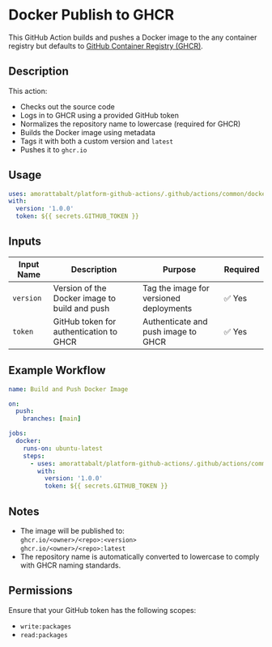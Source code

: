 # Docker Publish to GHCR

This GitHub Action builds and pushes a Docker image to the any container registry but defaults to [GitHub Container Registry (GHCR)](https://ghcr.io).

## Description

This action:
- Checks out the source code
- Logs in to GHCR using a provided GitHub token
- Normalizes the repository name to lowercase (required for GHCR)
- Builds the Docker image using metadata
- Tags it with both a custom version and `latest`
- Pushes it to `ghcr.io`

## Usage

```yaml
uses: amorattabalt/platform-github-actions/.github/actions/common/docker-build-push@main
with:
  version: '1.0.0'
  token: ${{ secrets.GITHUB_TOKEN }}
```

## Inputs

| Input Name | Description                                    | Purpose                                 | Required |
|------------|------------------------------------------------|-----------------------------------------|----------|
| `version`  | Version of the Docker image to build and push  | Tag the image for versioned deployments | ✅ Yes   |
| `token`    | GitHub token for authentication to GHCR        | Authenticate and push image to GHCR     | ✅ Yes   |

## Example Workflow

```yaml
name: Build and Push Docker Image

on:
  push:
    branches: [main]

jobs:
  docker:
    runs-on: ubuntu-latest
    steps:
      - uses: amorattabalt/platform-github-actions/.github/actions/common/docker-build-push@main
        with:
          version: '1.0.0'
          token: ${{ secrets.GITHUB_TOKEN }}
```

## Notes

- The image will be published to:  
  `ghcr.io/<owner>/<repo>:<version>`  
  `ghcr.io/<owner>/<repo>:latest`
- The repository name is automatically converted to lowercase to comply with GHCR naming standards.

## Permissions

Ensure that your GitHub token has the following scopes:
- `write:packages`
- `read:packages`

